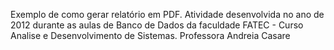  Exemplo de como gerar relatório em PDF.
Atividade desenvolvida no ano de 2012 durante as aulas de Banco de Dados da faculdade FATEC - Curso Analise e Desenvolvimento de Sistemas. Professora Andreia Casare
